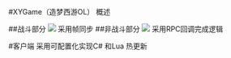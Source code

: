 #XYGame（造梦西游OL）  概述


##战斗部分 
![](http://git.oschina.net/dreamyouxi/XYGame/raw/master/%E8%AE%BE%E8%AE%A1%E6%96%87%E6%A1%A3/IMG_0741.jpg?dir=0&filepath=%E8%AE%BE%E8%AE%A1%E6%96%87%E6%A1%A3%2FIMG_0741.jpg&oid=b7e460b9bc6229cef5132a7dea653ea2ebece2d1&sha=81f660dacd6d91de8bb8eb8627aba93231beb639)
    采用帧同步
##非战斗部分 
![](http://git.oschina.net/dreamyouxi/XYGame/raw/master/%E8%AE%BE%E8%AE%A1%E6%96%87%E6%A1%A3/IMG_0740.jpg?dir=0&filepath=%E8%AE%BE%E8%AE%A1%E6%96%87%E6%A1%A3%2FIMG_0740.jpg&oid=fb1f4dd73237b58f5f539d12f888e131b755d078&sha=81f660dacd6d91de8bb8eb8627aba93231beb639)
    采用RPC回调完成逻辑


#客户端
采用可配置化实现C# 和Lua 热更新